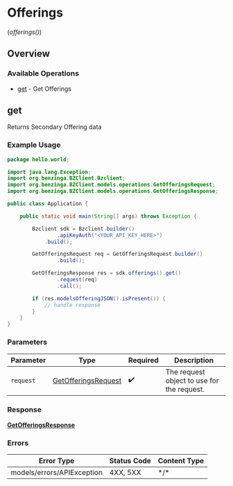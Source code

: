 # Offerings
(*offerings()*)

## Overview

### Available Operations

* [get](#get) - Get Offerings

## get

Returns Secondary Offering data

### Example Usage

```java
package hello.world;

import java.lang.Exception;
import org.benzinga.BZClient.Bzclient;
import org.benzinga.BZClient.models.operations.GetOfferingsRequest;
import org.benzinga.BZClient.models.operations.GetOfferingsResponse;

public class Application {

    public static void main(String[] args) throws Exception {

        Bzclient sdk = Bzclient.builder()
                .apiKeyAuth("<YOUR_API_KEY_HERE>")
            .build();

        GetOfferingsRequest req = GetOfferingsRequest.builder()
                .build();

        GetOfferingsResponse res = sdk.offerings().get()
                .request(req)
                .call();

        if (res.modelsOfferingJSON().isPresent()) {
            // handle response
        }
    }
}
```

### Parameters

| Parameter                                                             | Type                                                                  | Required                                                              | Description                                                           |
| --------------------------------------------------------------------- | --------------------------------------------------------------------- | --------------------------------------------------------------------- | --------------------------------------------------------------------- |
| `request`                                                             | [GetOfferingsRequest](../../models/operations/GetOfferingsRequest.md) | :heavy_check_mark:                                                    | The request object to use for the request.                            |

### Response

**[GetOfferingsResponse](../../models/operations/GetOfferingsResponse.md)**

### Errors

| Error Type                 | Status Code                | Content Type               |
| -------------------------- | -------------------------- | -------------------------- |
| models/errors/APIException | 4XX, 5XX                   | \*/\*                      |